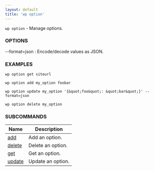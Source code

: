 ```yaml
---
layout: default
title: 'wp option'
---
```


`wp option` - Manage options.

### OPTIONS

--format=json
: Encode/decode values as JSON.

### EXAMPLES

    wp option get siteurl

    wp option add my_option foobar

    wp option update my_option '{&quot;foo&quot;: &quot;bar&quot;}' --format=json

    wp option delete my_option

### SUBCOMMANDS

<table>
	<thead>
	<tr>
		<th>Name</th>
		<th>Description</th>
	</tr>
	</thead>
	<tbody>
		<tr>
			<td><a href="/commands/option/add">add</a></td>
			<td>Add an option.</td>
		</tr>
		<tr>
			<td><a href="/commands/option/delete">delete</a></td>
			<td>Delete an option.</td>
		</tr>
		<tr>
			<td><a href="/commands/option/get">get</a></td>
			<td>Get an option.</td>
		</tr>
		<tr>
			<td><a href="/commands/option/update">update</a></td>
			<td>Update an option.</td>
		</tr>
	</tbody>
</table>
